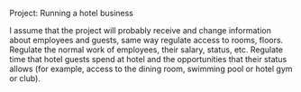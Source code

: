 Project: Running a hotel business

I assume that the project will probably receive and change information about employees and guests, same way
regulate access to rooms, floors. Regulate the normal work of employees, their salary, status, etc.
Regulate time that hotel guests spend at hotel and the opportunities that their status allows (for example,
access to the dining room, swimming pool or hotel gym or club).
